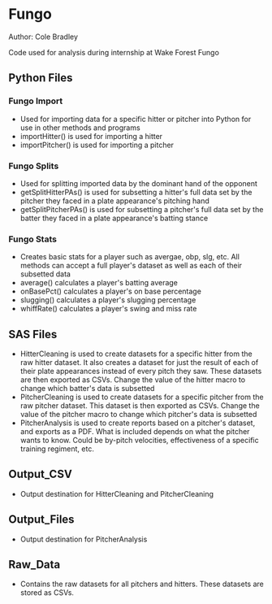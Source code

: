 # Fungo
Author: Cole Bradley


Code used for analysis during internship at Wake Forest Fungo

## Python Files
### Fungo Import
- Used for importing data for a specific hitter or pitcher into Python for use in other methods and programs
- importHitter() is used for importing a hitter
- importPitcher() is used for importing a pitcher

### Fungo Splits
- Used for splitting imported data by the dominant hand of the opponent
- getSplitHitterPAs() is used for subsetting a hitter's full data set by the pitcher they faced in a plate appearance's pitching hand
- getSplitPitcherPAs() is used for subsetting a pitcher's full data set by the batter they faced in a plate appearance's batting stance

### Fungo Stats
- Creates basic stats for a player such as avergae, obp, slg, etc. All methods can accept a full player's dataset as well as each of their subsetted data
- average() calculates a player's batting average
- onBasePct() calculates a player's on base percentage
- slugging() calculates a player's slugging percentage
- whiffRate() calculates a player's swing and miss rate

## SAS Files
- HitterCleaning is used to create datasets for a specific hitter from the raw hitter dataset. It also creates a dataset for just the result of each of their
plate appearances instead of every pitch they saw. These datasets are then exported as CSVs. Change the value of the hitter macro to change which batter's data
is subsetted
- PitcherCleaning is used to create datasets for a specific pitcher from the raw pitcher dataset. This dataset is then exported as CSVs. Change the value of the 
pitcher macro to change which pitcher's data is subsetted
- PitcherAnalysis is used to create reports based on a pitcher's dataset, and exports as a PDF. What is included depends on what the pitcher wants to know. Could be
by-pitch velocities, effectiveness of a specific training regiment, etc.

## Output_CSV
- Output destination for HitterCleaning and PitcherCleaning

## Output_Files
- Output destination for PitcherAnalysis

## Raw_Data
- Contains the raw datasets for all pitchers and hitters. These datasets are stored as CSVs.